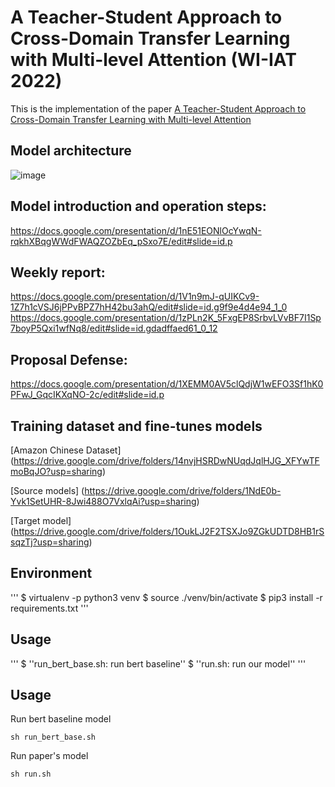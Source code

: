 # A Teacher-Student Approach to Cross-Domain Transfer Learning with Multi-level Attention (WI-IAT 2022)
This is the implementation of the paper [A Teacher-Student Approach to Cross-Domain Transfer Learning with Multi-level Attention](https://dl.acm.org/doi/abs/10.1145/3486622.3494009)

## Model architecture
![image](https://github.com/kklab-com/cross-domain-sentiment-analysis/blob/master/transfer%20learning%20architecture.png)

## Model introduction and operation steps: 
https://docs.google.com/presentation/d/1nE51EONlOcYwqN-rqkhXBqgWWdFWAQZOZbEq_pSxo7E/edit#slide=id.p

## Weekly report:
https://docs.google.com/presentation/d/1V1n9mJ-qUIKCv9-1Z7h1cVSJ6jPPvBPZ7hH42bu3ahQ/edit#slide=id.g9f9e4d4e94_1_0
https://docs.google.com/presentation/d/1zPLn2K_5FxgEP8SrbvLVvBF7I1Sp7boyP5Qxi1wfNq8/edit#slide=id.gdadffaed61_0_12

## Proposal Defense:
https://docs.google.com/presentation/d/1XEMM0AV5clQdjW1wEFO3Sf1hK0PFwJ_GqcIKXqNO-2c/edit#slide=id.p

## Training dataset and fine-tunes models
[Amazon Chinese Dataset] (https://drive.google.com/drive/folders/14nvjHSRDwNUqdJqlHJG_XFYwTFmoBqJO?usp=sharing)

[Source models] (https://drive.google.com/drive/folders/1NdE0b-Yvk1SetUHR-8Jwi488O7VxlqAi?usp=sharing)

[Target model] (https://drive.google.com/drive/folders/1OukLJ2F2TSXJo9ZGkUDTD8HB1rSsqzTj?usp=sharing)

## Environment
'''
$ virtualenv -p python3 venv
$ source ./venv/bin/activate
$ pip3 install -r requirements.txt
'''
## Usage
'''
$ ''run_bert_base.sh: run bert baseline''
$ ''run.sh: run our model''
'''

<!-- -- final_cross_domin_uda_mtl.py: our model

-- run.sh: run our model

-- consist_processor_mtl_multi_neg.py: data processor for final_cross_domin_uda_mtl.py (with multi target)

-- majority_vote.py: majority vote for unlabelled target instance using fine-tuning source domain classifier 

-- new_new_unlabelled_psuedo_label.npy: the result after majority vote

-- data link: https://drive.google.com/drive/folders/14nvjHSRDwNUqdJqlHJG_XFYwTFmoBqJO?usp=sharing
              
              --baby_consist.json: Amazon baby domain product review (labeled)
              
              --sport.json: Amazon sport domain product review (labeled)
              
              --toy.json: Amazon toy domain product review (labeled)
              
              --new_artist.tsv: KKBOX artist reviews (labeled)
              
              --artist.txt: the list of artist
              
              --kkbox_negative_review: PTT negative reviews (labeled)
              
              --ptt.tsv (artist unlabeled review)

-- source domain model link: https://drive.google.com/drive/folders/1NdE0b-Yvk1SetUHR-8Jwi488O7VxlqAi?usp=sharing
 
-- cross domain output files will be in "proposed", link: https://drive.google.com/drive/folders/1OukLJ2F2TSXJo9ZGkUDTD8HB1rSsqzTj?usp=sharing

--bert.py: bert baseline model

--run.sh: run bert baseline -->

<!-- --cross_processor.py: data processor for bert.py

--bert baseline output file will be in "output" -->





## Usage

Run bert baseline model
```
sh run_bert_base.sh
```
Run paper's model
```
sh run.sh
```
